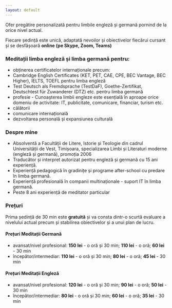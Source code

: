 ```yaml
---
layout: default
---
```


Ofer pregătire personalizată pentru limbile engleză și germană pornind de la orice nivel actual.

Fiecare ședință este unică, adaptată nevoilor și obiectivelor fiecărui cursant și se desfășoară **online (pe Skype, Zoom, Teams)**

### Meditații limba engleză și limba germană pentru: 

-  obținerea certificatelor internaționale precum: 
  - Cambridge English Certificates (KET, PET, CAE, CPE, BEC Vantage, BEC Higher), IELTS, TOEFL pentru limba engleză
  - Test Deutsch als Fremdsprache (TestDaF), Goethe-Zertifikat, Deutschtest für Zuwanderer (DTZ) etc. pentru limba germană
-  profesie - Cunoașterea limbii engleze este esențială în aproape orice domeniu de activitate: IT, publicitate, comunicare, financiar, turism etc. 
-  călătorii
-  comunicare internațională
-  dezvoltarea personală și expansiunea culturală

### Despre mine
 - Absolventă a Facultății de Litere, Istorie și Teologie din cadrul Universității de Vest, Timișoara, specializarea Limbi și Literaturi moderne (engleză și germană), promoția 2006
 - Traducător și interpret autorizat pentru engleză și germană cu 15 ani experiență.
 - Experiență pedagogică în gradinițe și programe after-school cu predare în limba germană.
 - Experiență profesională în companii multinaționale - suport IT în limba germană.
 - Peste 8 ani experiență de meditator particular

### Prețuri

Prima ședință de 30 min este **gratuită** și va consta dintr-o scurtă evaluare a nivelului actual precum și stabilirea obiectivelor și a unui plan de lucru. 

#### Prețuri Meditații Germană
- avansat/nivel profesional: **150 lei**  - o oră și 30 min;  **110 lei** - o oră; **60 lei** - 30 min
- începător/intermediar: **110 lei** - o oră și 30 min; **80 lei** - o oră; **45 lei** - 30 min

#### Prețuri Meditații Engleză
- avansat/nivel profesional: **120 lei** - o oră și 30 min;  **90 lei** - o oră; **50 lei** - 30 min
- începător/intermediar: **80 lei** - o oră și 30 min; **60 lei** - o oră; **35 lei** - 30 min

